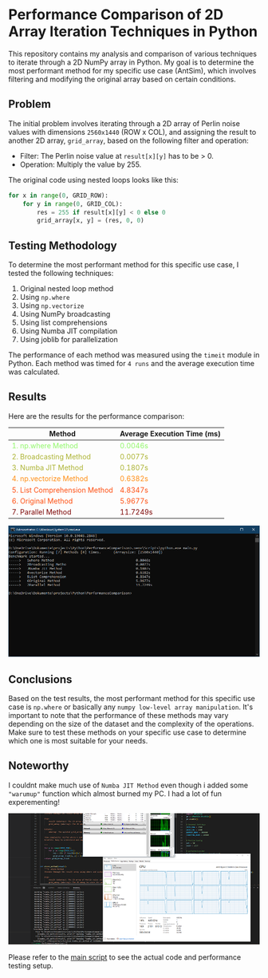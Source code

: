 # Performance Comparison of 2D Array Iteration Techniques in Python

This repository contains my analysis and comparison of various techniques to iterate through a 2D NumPy array in Python. My goal is to determine the most performant method for my specific use case (AntSim), which involves filtering and modifying the original array based on certain conditions.

## Problem

The initial problem involves iterating through a 2D array of Perlin noise values with dimensions `2560x1440` (ROW x COL), and assigning the result to another 2D array, `grid_array`, based on the following filter and operation:

- Filter: The Perlin noise value at `result[x][y]` has to be > 0.
- Operation: Multiply the value by 255.

The original code using nested loops looks like this:

```python
for x in range(0, GRID_ROW):
    for y in range(0, GRID_COL):
        res = 255 if result[x][y] < 0 else 0
        grid_array[x, y] = (res, 0, 0)
```

## Testing Methodology

To determine the most performant method for this specific use case, I tested the following techniques:

1. Original nested loop method
2. Using `np.where`
3. Using `np.vectorize`
4. Using NumPy broadcasting
5. Using list comprehensions
6. Using Numba JIT compilation
7. Using joblib for parallelization

The performance of each method was measured using the `timeit` module in Python. Each method was timed for ``4 runs`` and the average execution time was calculated.

## Results

Here are the results for the performance comparison:

| Method                   | Average Execution Time (ms) |
| ------------------------ | --------------------------- |
| <span style="color:#90f768">1. np.where Method</span>          | <span style="color:#90f768">0.0046s</span>                        |
| <span style="color:#acb333">2. Broadcasting Method</span>       | <span style="color:#acb333">0.0077s</span>                         |
| <span style="color:#acb333">3. Numba JIT Method</span>          | <span style="color:#acb333">0.1807s</span>                         |
| <span style="color:#ff8e15">4. np.vectorize Method</span>      | <span style="color:#ff8e15">0.6382s</span>                        |
| <span style="color:#ff4e10">5. List Comprehension Method</span>| <span style="color:#ff4e10">4.8347s</span>                       |
| <span style="color:#ff4e10">6. Original Method</span>           | <span style="color:#ff4e10">5.9677s</span>                         |
| <span style="color:#7e0606">7. Parallel Method</span>          | <span style="color:#7e0606">11.7249s</span>                        |

![results](screen.png)

## Conclusions

Based on the test results, the most performant method for this specific use case is `np.where` or basically any `numpy low-level array manipulation`. It's important to note that the performance of these methods may vary depending on the size of the dataset and the complexity of the operations. Make sure to test these methods on your specific use case to determine which one is most suitable for your needs. 

## Noteworthy
I couldnt make much use of `Numba JIT Method` even though i added some `"warumup"` function which almost burned my PC.
I had a lot of fun experementing!

![results](screen2.png)

Please refer to the [main script](./main.py) to see the actual code and performance testing setup.